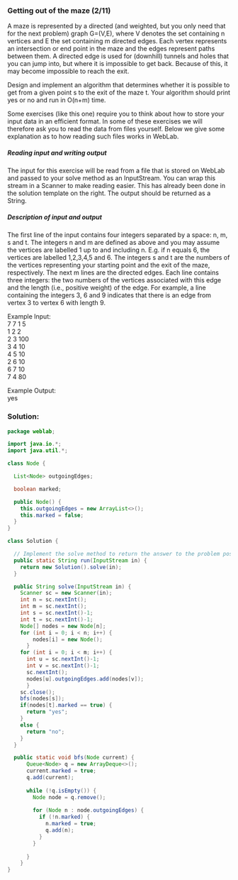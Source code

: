 ### Getting out of the maze (2/11)
A maze is represented by a directed (and weighted, but you only need that for the next problem) graph G=(V,E), where V denotes the set containing n vertices and E the set containing m directed edges.
Each vertex represents an intersection or end point in the maze and the edges represent paths between them.
A directed edge is used for (downhill) tunnels and holes that you can jump into, but where it is impossible to get back.
Because of this, it may become impossible to reach the exit.

Design and implement an algorithm that determines whether it is possible to get from a given point s to the exit of the maze t.
Your algorithm should print yes or no and run in O(n+m) time.

Some exercises (like this one) require you to think about how to store your input data in an efficient format. In some of these exercises we will therefore ask you to read the data from files yourself. 
Below we give some explanation as to how reading such files works in WebLab.

##### Reading input and writing output

The input for this exercise will be read from a file that is stored on WebLab
and passed to your solve method as an InputStream.
You can wrap this stream in a Scanner to make reading easier.
This has already been done in the solution template on the right.
The output should be returned as a String.

##### Description of input and output

The first line of the input contains four integers separated by a space: n, m, s and t. The integers n and m are defined as above and you may assume the vertices are labelled 1 up to and including n. E.g. if n equals 6, the vertices are labelled 1,2,3,4,5 and 6. The integers s and t are the numbers of the vertices representing your starting point and the exit of the maze, respectively.
The next m lines are the directed edges. Each line contains three integers: the two numbers of the vertices associated with this edge and the length (i.e., positive weight) of the edge. For example, a line containing the integers 3, 6 and 9 indicates that there is an edge from vertex 3 to vertex 6 with length 9.

Example Input:  
7 7 1 5  
1 2 2  
2 3 100  
3 4 10  
4 5 10  
2 6 10  
6 7 10  
7 4 80  

Example Output:  
yes




### Solution:
```java
package weblab;

import java.io.*;
import java.util.*;

class Node {

  List<Node> outgoingEdges;

  boolean marked;

  public Node() {
    this.outgoingEdges = new ArrayList<>();
    this.marked = false;
  }
}

class Solution {

  // Implement the solve method to return the answer to the problem posed by the inputstream.
  public static String run(InputStream in) {
    return new Solution().solve(in);
  }

  public String solve(InputStream in) {
    Scanner sc = new Scanner(in);
    int n = sc.nextInt();
    int m = sc.nextInt();
    int s = sc.nextInt()-1;
    int t = sc.nextInt()-1;
    Node[] nodes = new Node[n];
    for (int i = 0; i < n; i++) {
        nodes[i] = new Node();
      }
    for (int i = 0; i < m; i++) {
      int u = sc.nextInt()-1;
      int v = sc.nextInt()-1;
      sc.nextInt();
      nodes[u].outgoingEdges.add(nodes[v]);
      }
    sc.close();
    bfs(nodes[s]);
    if(nodes[t].marked == true) {
      return "yes";
    }
    else {
      return "no";
    }
  }

  public static void bfs(Node current) {
      Queue<Node> q = new ArrayDeque<>();
      current.marked = true;
      q.add(current);
      
      while (!q.isEmpty()) {
        Node node = q.remove();
        
        for (Node n : node.outgoingEdges) {
          if (!n.marked) {
            n.marked = true;
            q.add(n);
          }
        }
        
      }
    }
}

```
